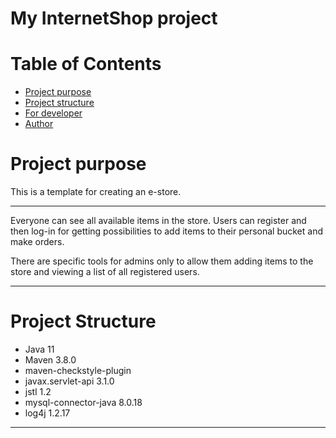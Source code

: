 # My InternetShop project




# Table of Contents
* [Project purpose](#purpose)
* [Project structure](#structure)
* [For developer](#developer-start)
* [Author](#author)

# <a name="purpose"></a>Project purpose
This is a template for creating an e-store.
<hr>

Everyone can see all available items in the store. Users can register and then log-in for
getting possibilities to add items to their personal bucket and make orders.

There are specific tools for admins only to allow them adding items to the store and viewing 
a list of all registered users.
<hr>

# <a name="structure"></a>Project Structure
* Java 11
* Maven 3.8.0
* maven-checkstyle-plugin
* javax.servlet-api 3.1.0
* jstl 1.2
* mysql-connector-java 8.0.18
* log4j 1.2.17
<hr>

# <a name="developer-start"></a>For developer

1. Open the project in your IDE.

2. Choose sdk 11.0.3 in Project struсture.

3. Configure Tomcat:
add artifact my_internet_shop_war_exploded;
add as URL http://localhost:8080/my_internet_shop_war_exploded/index 

4. Start MySQLWorkbench.

5. At my_internet_shop.src.main.java.mate.academy.internet.shop.factories.Factory class use your username 
and password for your MySQLWorkbench to create a Connection.

6. Run my_interntet_shop.src.main.resources.init_db.sql to create all the tables required by this app.

7. Change a path in my_interntet_shop.src.main.resources.log4j.properties. It has to reach your logFile.

8. Run the project.

There’s one user already registered with ADMIN role (email = "admin@yahoo.com"", password = 1) and
one user with USER role (email = "user@yahoo.com"", password = 2).
Also there are two items in the store: a book and a flower:).

# <a name="author"></a>Author

Iegor Soboliev https://github.com/IegorSoboliev



